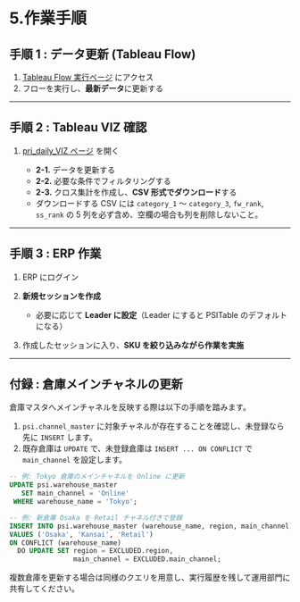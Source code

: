 # 5.作業手順

## 手順 1 : データ更新 (Tableau Flow)

1. [Tableau Flow 実行ページ](https://prod-apnortheast-a.online.tableau.com/#/site/tential/flows/858075/overview) にアクセス
2. フローを実行し、**最新データ**に更新する

---

## 手順 2 : Tableau VIZ 確認

1. [pri\_daily\_VIZ ページ](https://prod-apnortheast-a.online.tableau.com/#/site/tential/views/pri_daily_VIZ/5?:iid=1) を開く

   * **2-1.** データを更新する
   * **2-2.** 必要な条件でフィルタリングする
   * **2-3.** クロス集計を作成し、**CSV 形式でダウンロード**する
   * ダウンロードする CSV には `category_1` ～ `category_3`, `fw_rank`, `ss_rank` の 5 列を必ず含め、空欄の場合も列を削除しないこと。

---

## 手順 3 : ERP 作業

1. ERP にログイン
2. **新規セッションを作成**

   * 必要に応じて **Leader に設定**（Leader にすると PSITable のデフォルトになる）
3. 作成したセッションに入り、**SKU を絞り込みながら作業を実施**

---

## 付録 : 倉庫メインチャネルの更新

倉庫マスタへメインチャネルを反映する際は以下の手順を踏みます。

1. `psi.channel_master` に対象チャネルが存在することを確認し、未登録なら先に `INSERT` します。
2. 既存倉庫は `UPDATE` で、未登録倉庫は `INSERT ... ON CONFLICT` で `main_channel` を設定します。

```sql
-- 例: Tokyo 倉庫のメインチャネルを Online に更新
UPDATE psi.warehouse_master
   SET main_channel = 'Online'
 WHERE warehouse_name = 'Tokyo';

-- 例: 新倉庫 Osaka を Retail チャネル付きで登録
INSERT INTO psi.warehouse_master (warehouse_name, region, main_channel)
VALUES ('Osaka', 'Kansai', 'Retail')
ON CONFLICT (warehouse_name)
  DO UPDATE SET region = EXCLUDED.region,
                main_channel = EXCLUDED.main_channel;
```

複数倉庫を更新する場合は同様のクエリを用意し、実行履歴を残して運用部門に共有してください。
